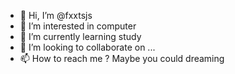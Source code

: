 - 👋 Hi, I’m @fxxtsjs
- 👀 I’m interested in computer
- 🌱 I’m currently learning study
- 💞️ I’m looking to collaborate on ...
- 📫 How to reach me ? Maybe you could dreaming

<!---
fxxtsjs/fxxtsjs is a ✨ special ✨ repository because its `README.md` (this file) appears on your GitHub profile.
You can click the Preview link to take a look at your changes.
--->
